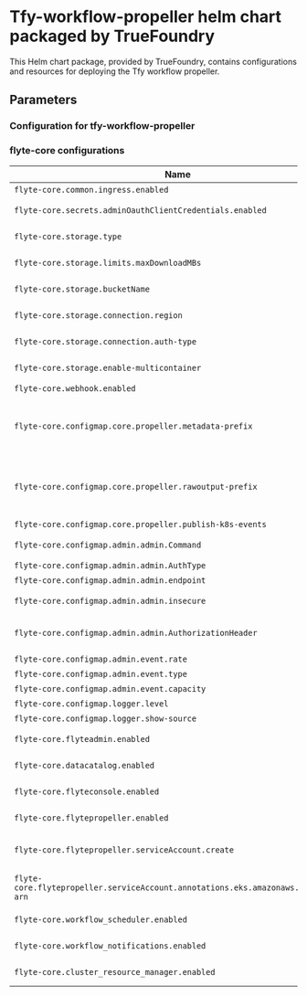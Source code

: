 # Tfy-workflow-propeller helm chart packaged by TrueFoundry

This Helm chart package, provided by TrueFoundry, contains configurations and resources for deploying the Tfy workflow propeller.              

## Parameters

### Configuration for tfy-workflow-propeller


### flyte-core configurations

| Name                                                                              | Description                                                                                       | Value                                 |
| --------------------------------------------------------------------------------- | ------------------------------------------------------------------------------------------------- | ------------------------------------- |
| `flyte-core.common.ingress.enabled`                                               | to enable the ingress                                                                             | `false`                               |
| `flyte-core.secrets.adminOauthClientCredentials.enabled`                          | to enable Oauth client credentials                                                                | `true`                                |
| `flyte-core.storage.type`                                                         | to define the storage type                                                                        | `<to_be_provided>`                    |
| `flyte-core.storage.limits.maxDownloadMBs`                                        | to define the max download size                                                                   | `10`                                  |
| `flyte-core.storage.bucketName`                                                   | to define the storage bucket name                                                                 | `<to_be_provided>`                    |
| `flyte-core.storage.connection.region`                                            | to define the storage connection region                                                           | `<to_be_provided>`                    |
| `flyte-core.storage.connection.auth-type`                                         | to define the storage connection auth type                                                        | `<to_be_provided>`                    |
| `flyte-core.storage.enable-multicontainer`                                        | to enable the multicontainer                                                                      | `true`                                |
| `flyte-core.webhook.enabled`                                                      | to enable the webhook                                                                             | `true`                                |
| `flyte-core.configmap.core.propeller.metadata-prefix`                             | to set the storage uri path to set store the metadata, its values should be bucketName/metadata   | `<to_be_provided>\workflows\metadata` |
| `flyte-core.configmap.core.propeller.rawoutput-prefix`                            | to set the storage uri path to set store the raw output, its values should be bucketName/raw_data | `<to_be_provided>\workflows\raw_data` |
| `flyte-core.configmap.core.propeller.publish-k8s-events`                          | to publish kube events                                                                            | `true`                                |
| `flyte-core.configmap.admin.admin.Command`                                        | to set the external command                                                                       | `["echo","<to_be_provided>"]`         |
| `flyte-core.configmap.admin.admin.AuthType`                                       | to set the auth type                                                                              | `ExternalCommand`                     |
| `flyte-core.configmap.admin.admin.endpoint`                                       | to set the endpoint                                                                               | `<to_be_provided>`                    |
| `flyte-core.configmap.admin.admin.insecure`                                       | to set the insecure flag                                                                          | `false`                               |
| `flyte-core.configmap.admin.admin.AuthorizationHeader`                            | to set the authorization header type                                                              | `authorization`                       |
| `flyte-core.configmap.admin.event.rate`                                           | to set the rate                                                                                   | `500`                                 |
| `flyte-core.configmap.admin.event.type`                                           | to set the type                                                                                   | `admin`                               |
| `flyte-core.configmap.admin.event.capacity`                                       | to set the capacity                                                                               | `100`                                 |
| `flyte-core.configmap.logger.level`                                               | to set the log level                                                                              | `5`                                   |
| `flyte-core.configmap.logger.show-source`                                         | to set the log format                                                                             | `true`                                |
| `flyte-core.flyteadmin.enabled`                                                   | to enable the flyteadmin                                                                          | `false`                               |
| `flyte-core.datacatalog.enabled`                                                  | to enable the datacatalog                                                                         | `false`                               |
| `flyte-core.flyteconsole.enabled`                                                 | to enable the flyteconsole                                                                        | `false`                               |
| `flyte-core.flytepropeller.enabled`                                               | to enable the flytepropeller                                                                      | `true`                                |
| `flyte-core.flytepropeller.serviceAccount.create`                                 | to configure whether to create the service account or not                                         | `true`                                |
| `flyte-core.flytepropeller.serviceAccount.annotations.eks.amazonaws.com/role-arn` | to set the role arn to access service account                                                     | `<to_be_provided>`                    |
| `flyte-core.workflow_scheduler.enabled`                                           | to enable workflow scheduler                                                                      | `false`                               |
| `flyte-core.workflow_notifications.enabled`                                       | to enable the workflow notifications                                                              | `false`                               |
| `flyte-core.cluster_resource_manager.enabled`                                     | to enable the cluster resource manager                                                            | `false`                               |
